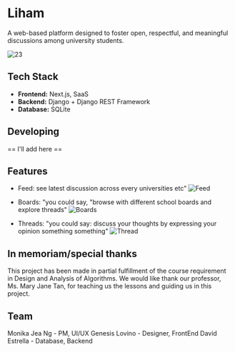 # Liham
A web-based platform designed to foster open, respectful, and meaningful discussions among university students.

![23](https://github.com/user-attachments/assets/6deb0df3-08f9-4cac-9bdc-283eb86bee88)

## Tech Stack
- **Frontend:** Next.js, SaaS
- **Backend:** Django + Django REST Framework
- **Database:** SQLite 

## Developing
== I'll add here ==

## Features

- Feed: see latest discussion across every universities etc"
![Feed](https://github.com/user-attachments/assets/733c9da1-986e-409b-8670-19dc46efcb60)

- Boards: "you could say, "browse with different school boards and explore threads"
![Boards](https://github.com/user-attachments/assets/1d8b43f6-f2a7-441c-a019-a6bf02961b81)

- Threads: "you could say: discuss your thoughts by expressing your opinion something something"
![Thread](https://github.com/user-attachments/assets/a00baa90-7e68-439e-8d6c-a0db1b2ff354)


## In memoriam/special thanks
This project has been made in partial fulfillment of the course requirement in Design and Analysis of Algorithms. We would like thank our professor, Ms. Mary Jane Tan, for teaching us the lessons and guiding us in this project.

## Team
Monika Jea Ng - PM, UI/UX
Genesis Lovino - Designer, FrontEnd
David Estrella - Database, Backend
